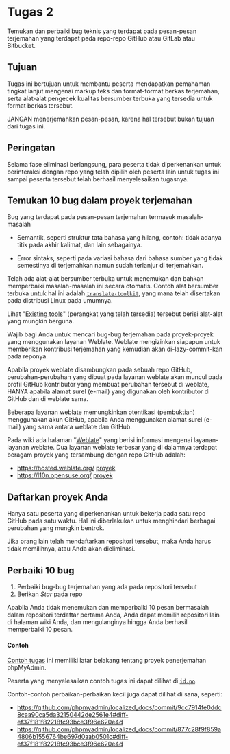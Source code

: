# Tugas 2

Temukan dan perbaiki bug teknis yang terdapat pada pesan-pesan terjemahan yang terdapat pada repo-repo GitHub atau GitLab atau Bitbucket.

## Tujuan

Tugas ini bertujuan untuk membantu peserta mendapatkan pemahaman tingkat lanjut mengenai markup teks dan format-format berkas terjemahan, serta alat-alat pengecek kualitas bersumber terbuka yang tersedia untuk format berkas tersebut.

JANGAN menerjemahkan pesan-pesan, karena hal tersebut bukan tujuan dari tugas ini.

## Peringatan

Selama fase eliminasi berlangsung, para peserta tidak diperkenankan untuk berinteraksi dengan repo yang telah dipilih oleh peserta lain untuk tugas ini sampai peserta tersebut telah berhasil menyelesaikan tugasnya.

## Temukan 10 bug dalam proyek terjemahan

Bug yang terdapat pada pesan-pesan terjemahan termasuk masalah-masalah

- Semantik, seperti struktur tata bahasa yang hilang, contoh: tidak adanya titik pada akhir kalimat, dan lain sebagainya.

- Error sintaks, seperti pada variasi bahasa dari bahasa sumber yang tidak semestinya di terjemahkan namun sudah terlanjur di terjemahkan.

Telah ada alat-alat bersumber terbuka untuk menemukan dan bahkan memperbaiki masalah-masalah ini secara otomatis.
Contoh alat bersumber terbuka untuk hal ini adalah [`translate-toolkit`](https://en.wikipedia.org/wiki/Translate_Toolkit),
yang mana telah disertakan pada distribusi Linux pada umumnya.

Lihat "[Existing tools](https://github.com/BesutKode/uni-task-1/wiki/Existing-tools)" (perangkat yang telah tersedia)
tersebut berisi alat-alat yang mungkin berguna.

Wajib bagi Anda untuk mencari bug-bug terjemahan pada proyek-proyek yang menggunakan layanan Weblate.
Weblate mengizinkan siapapun untuk memberikan kontribusi terjemahan yang kemudian akan di-lazy-commit-kan pada reponya.

Apabila proyek weblate disambungkan pada sebuah repo GitHub, perubahan-perubahan yang dibuat pada layanan weblate akan
muncul pada profil GitHub kontributor yang membuat perubahan tersebut di weblate, HANYA apabila alamat surel (e-mail)
yang digunakan oleh kontributor di GitHub dan di weblate sama.

Beberapa layanan weblate memungkinkan otentikasi (pembuktian) menggunakan akun GitHub, apabila Anda menggunakan
alamat surel (e-mail) yang sama antara weblate dan GitHub.

Pada wiki ada halaman "[Weblate](https://github.com/BesutKode/uni-task-1/wiki/Weblate)" yang berisi informasi
mengenai layanan-layanan weblate.
Dua layanan weblate terbesar yang di dalamnya terdapat beragam proyek yang tersambung dengan repo GitHub adalah:

- https://hosted.weblate.org/ [proyek](https://hosted.weblate.org/projects/)
- https://l10n.opensuse.org/ [proyek](https://l10n.opensuse.org/projects/)

## Daftarkan proyek Anda

Hanya satu peserta yang diperkenankan untuk bekerja pada satu repo GitHub pada satu waktu.
Hal ini diberlakukan untuk menghindari berbagai perubahan yang mungkin bentrok.

Jika orang lain telah mendaftarkan repositori tersebut, maka Anda harus tidak memilihnya, atau Anda akan dieliminasi.

## Perbaiki 10 bug

1. Perbaiki bug-bug terjemahan yang ada pada repositori tersebut
2. Berikan _Star_ pada repo

Apabila Anda tidak menemukan dan memperbaiki 10 pesan bermasalah dalam
repositori terdaftar pertama Anda, Anda dapat memilih repositori lain
di halaman wiki Anda, dan mengulanginya hingga Anda berhasil memperbaiki 10 pesan.

#### Contoh

[Contoh tugas](https://wikimedia-id.github.io/besutkode/university-sample-task-1-en.html)
ini memiliki latar belakang tentang proyek penerjemahan phpMyAdmin.

Peserta yang menyelesaikan contoh tugas ini dapat dilihat di
[`id.po`](https://github.com/phpmyadmin/localized_docs/commits/master/po/id.po).

Contoh-contoh perbaikan-perbaikan kecil juga dapat dilihat di sana, seperti:

- https://github.com/phpmyadmin/localized_docs/commit/9cc7914fe0ddc8caa90ca5da32150442de2561e4#diff-ef37f181f82218fc93bce3f96e620e4d
- https://github.com/phpmyadmin/localized_docs/commit/877c28f9f859a4806b1556764be697d0aab0501c#diff-ef37f181f82218fc93bce3f96e620e4d
